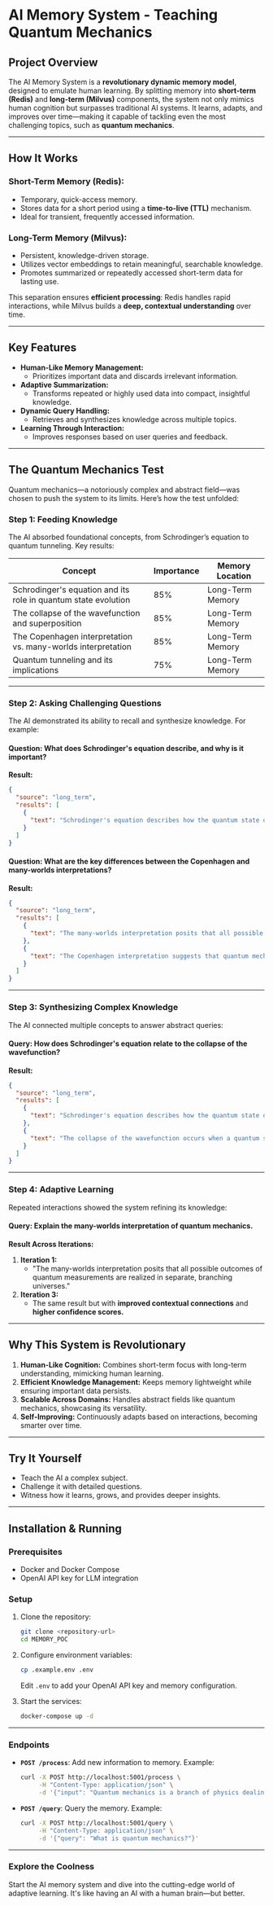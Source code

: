 # **AI Memory System - Teaching Quantum Mechanics**

## **Project Overview**
The AI Memory System is a **revolutionary dynamic memory model**, designed to emulate human learning. By splitting memory into **short-term (Redis)** and **long-term (Milvus)** components, the system not only mimics human cognition but surpasses traditional AI systems. It learns, adapts, and improves over time—making it capable of tackling even the most challenging topics, such as **quantum mechanics**.

---

## **How It Works**
### **Short-Term Memory (Redis):**
- Temporary, quick-access memory.
- Stores data for a short period using a **time-to-live (TTL)** mechanism.
- Ideal for transient, frequently accessed information.

### **Long-Term Memory (Milvus):**
- Persistent, knowledge-driven storage.
- Utilizes vector embeddings to retain meaningful, searchable knowledge.
- Promotes summarized or repeatedly accessed short-term data for lasting use.

This separation ensures **efficient processing**: Redis handles rapid interactions, while Milvus builds a **deep, contextual understanding** over time.

---

## **Key Features**
- **Human-Like Memory Management:**
  - Prioritizes important data and discards irrelevant information.
- **Adaptive Summarization:**
  - Transforms repeated or highly used data into compact, insightful knowledge.
- **Dynamic Query Handling:**
  - Retrieves and synthesizes knowledge across multiple topics.
- **Learning Through Interaction:**
  - Improves responses based on user queries and feedback.

---

## **The Quantum Mechanics Test**
Quantum mechanics—a notoriously complex and abstract field—was chosen to push the system to its limits. Here’s how the test unfolded:

### **Step 1: Feeding Knowledge**
The AI absorbed foundational concepts, from Schrodinger’s equation to quantum tunneling. Key results:

| **Concept**                                                              | **Importance** | **Memory Location**   |
|---------------------------------------------------------------------------|----------------|------------------------|
| Schrodinger's equation and its role in quantum state evolution            | 85%            | Long-Term Memory       |
| The collapse of the wavefunction and superposition                        | 85%            | Long-Term Memory       |
| The Copenhagen interpretation vs. many-worlds interpretation              | 85%            | Long-Term Memory       |
| Quantum tunneling and its implications                                    | 75%            | Long-Term Memory       |

---

### **Step 2: Asking Challenging Questions**
The AI demonstrated its ability to recall and synthesize knowledge. For example:

#### **Question:** What does Schrodinger's equation describe, and why is it important?
**Result:**
```json
{
  "source": "long_term",
  "results": [
    {
      "text": "Schrodinger's equation describes how the quantum state of a system changes over time. It is a key mathematical framework in quantum mechanics."
    }
  ]
}
```

#### **Question:** What are the key differences between the Copenhagen and many-worlds interpretations?
**Result:**
```json
{
  "source": "long_term",
  "results": [
    {
      "text": "The many-worlds interpretation posits that all possible outcomes of quantum measurements are realized in separate, branching universes."
    },
    {
      "text": "The Copenhagen interpretation suggests that quantum mechanics does not describe reality itself, but only probabilities of measurement outcomes."
    }
  ]
}
```

---

### **Step 3: Synthesizing Complex Knowledge**
The AI connected multiple concepts to answer abstract queries:

#### **Query:** How does Schrodinger's equation relate to the collapse of the wavefunction?
**Result:**
```json
{
  "source": "long_term",
  "results": [
    {
      "text": "Schrodinger's equation describes how the quantum state of a system changes over time. It is a key mathematical framework in quantum mechanics."
    },
    {
      "text": "The collapse of the wavefunction occurs when a quantum system's state becomes definite due to measurement, leaving superposition."
    }
  ]
}
```

---

### **Step 4: Adaptive Learning**
Repeated interactions showed the system refining its knowledge:

#### **Query:** Explain the many-worlds interpretation of quantum mechanics.
**Result Across Iterations:**
1. **Iteration 1:**
   - "The many-worlds interpretation posits that all possible outcomes of quantum measurements are realized in separate, branching universes."
2. **Iteration 3:**
   - The same result but with **improved contextual connections** and **higher confidence scores.**

---

## **Why This System is Revolutionary**
1. **Human-Like Cognition:** Combines short-term focus with long-term understanding, mimicking human learning.
2. **Efficient Knowledge Management:** Keeps memory lightweight while ensuring important data persists.
3. **Scalable Across Domains:** Handles abstract fields like quantum mechanics, showcasing its versatility.
4. **Self-Improving:** Continuously adapts based on interactions, becoming smarter over time.

---

## **Try It Yourself**
- Teach the AI a complex subject.
- Challenge it with detailed questions.
- Witness how it learns, grows, and provides deeper insights.

---

## **Installation & Running**

### **Prerequisites**
- Docker and Docker Compose
- OpenAI API key for LLM integration

### **Setup**
1. Clone the repository:
   ```bash
   git clone <repository-url>
   cd MEMORY_POC
   ```

2. Configure environment variables:
   ```bash
   cp .example.env .env
   ```
   Edit `.env` to add your OpenAI API key and memory configuration.

3. Start the services:
   ```bash
   docker-compose up -d
   ```

---

### **Endpoints**
- **`POST /process`**: Add new information to memory.
  Example:
  ```bash
  curl -X POST http://localhost:5001/process \
       -H "Content-Type: application/json" \
       -d '{"input": "Quantum mechanics is a branch of physics dealing with atoms."}'
  ```

- **`POST /query`**: Query the memory.
  Example:
  ```bash
  curl -X POST http://localhost:5001/query \
       -H "Content-Type: application/json" \
       -d '{"query": "What is quantum mechanics?"}'
  ```

---

### **Explore the Coolness**
Start the AI memory system and dive into the cutting-edge world of adaptive learning. It's like having an AI with a human brain—but better.